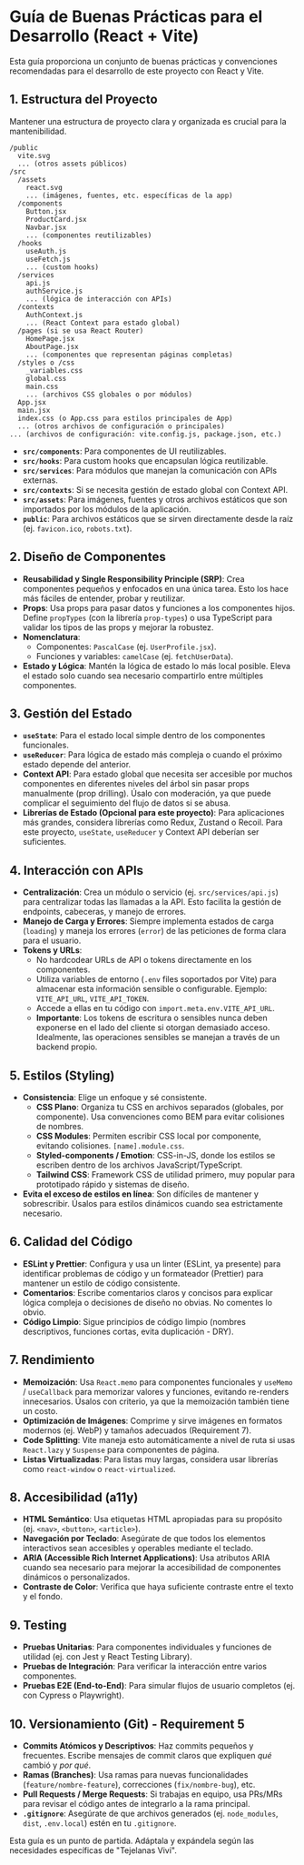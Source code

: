 # Guía de Buenas Prácticas para el Desarrollo (React + Vite)

Esta guía proporciona un conjunto de buenas prácticas y convenciones recomendadas para el desarrollo de este proyecto con React y Vite.

## 1. Estructura del Proyecto

Mantener una estructura de proyecto clara y organizada es crucial para la mantenibilidad.

```
/public
  vite.svg
  ... (otros assets públicos)
/src
  /assets
    react.svg
    ... (imágenes, fuentes, etc. específicas de la app)
  /components
    Button.jsx
    ProductCard.jsx
    Navbar.jsx
    ... (componentes reutilizables)
  /hooks
    useAuth.js
    useFetch.js
    ... (custom hooks)
  /services
    api.js
    authService.js
    ... (lógica de interacción con APIs)
  /contexts
    AuthContext.js
    ... (React Context para estado global)
  /pages (si se usa React Router)
    HomePage.jsx
    AboutPage.jsx
    ... (componentes que representan páginas completas)
  /styles o /css
    _variables.css
    global.css
    main.css
    ... (archivos CSS globales o por módulos)
  App.jsx
  main.jsx
  index.css (o App.css para estilos principales de App)
  ... (otros archivos de configuración o principales)
... (archivos de configuración: vite.config.js, package.json, etc.)
```

*   **`src/components`**: Para componentes de UI reutilizables.
*   **`src/hooks`**: Para custom hooks que encapsulan lógica reutilizable.
*   **`src/services`**: Para módulos que manejan la comunicación con APIs externas.
*   **`src/contexts`**: Si se necesita gestión de estado global con Context API.
*   **`src/assets`**: Para imágenes, fuentes y otros archivos estáticos que son importados por los módulos de la aplicación.
*   **`public`**: Para archivos estáticos que se sirven directamente desde la raíz (ej. `favicon.ico`, `robots.txt`).

## 2. Diseño de Componentes

*   **Reusabilidad y Single Responsibility Principle (SRP)**: Crea componentes pequeños y enfocados en una única tarea. Esto los hace más fáciles de entender, probar y reutilizar.
*   **Props**: Usa props para pasar datos y funciones a los componentes hijos. Define `propTypes` (con la librería `prop-types`) o usa TypeScript para validar los tipos de las props y mejorar la robustez.
*   **Nomenclatura**:
    *   Componentes: `PascalCase` (ej. `UserProfile.jsx`).
    *   Funciones y variables: `camelCase` (ej. `fetchUserData`).
*   **Estado y Lógica**: Mantén la lógica de estado lo más local posible. Eleva el estado solo cuando sea necesario compartirlo entre múltiples componentes.

## 3. Gestión del Estado

*   **`useState`**: Para el estado local simple dentro de los componentes funcionales.
*   **`useReducer`**: Para lógica de estado más compleja o cuando el próximo estado depende del anterior.
*   **Context API**: Para estado global que necesita ser accesible por muchos componentes en diferentes niveles del árbol sin pasar props manualmente (prop drilling). Úsalo con moderación, ya que puede complicar el seguimiento del flujo de datos si se abusa.
*   **Librerías de Estado (Opcional para este proyecto)**: Para aplicaciones más grandes, considera librerías como Redux, Zustand o Recoil. Para este proyecto, `useState`, `useReducer` y Context API deberían ser suficientes.

## 4. Interacción con APIs

*   **Centralización**: Crea un módulo o servicio (ej. `src/services/api.js`) para centralizar todas las llamadas a la API. Esto facilita la gestión de endpoints, cabeceras, y manejo de errores.
*   **Manejo de Carga y Errores**: Siempre implementa estados de carga (`loading`) y maneja los errores (`error`) de las peticiones de forma clara para el usuario.
*   **Tokens y URLs**:
    *   No hardcodear URLs de API o tokens directamente en los componentes.
    *   Utiliza variables de entorno (`.env` files soportados por Vite) para almacenar esta información sensible o configurable. Ejemplo: `VITE_API_URL`, `VITE_API_TOKEN`.
    *   Accede a ellas en tu código con `import.meta.env.VITE_API_URL`.
    *   **Importante**: Los tokens de escritura o sensibles nunca deben exponerse en el lado del cliente si otorgan demasiado acceso. Idealmente, las operaciones sensibles se manejan a través de un backend propio.

## 5. Estilos (Styling)

*   **Consistencia**: Elige un enfoque y sé consistente.
    *   **CSS Plano**: Organiza tu CSS en archivos separados (globales, por componente). Usa convenciones como BEM para evitar colisiones de nombres.
    *   **CSS Modules**: Permiten escribir CSS local por componente, evitando colisiones. `[name].module.css`.
    *   **Styled-components / Emotion**: CSS-in-JS, donde los estilos se escriben dentro de los archivos JavaScript/TypeScript.
    *   **Tailwind CSS**: Framework CSS de utilidad primero, muy popular para prototipado rápido y sistemas de diseño.
*   **Evita el exceso de estilos en línea**: Son difíciles de mantener y sobrescribir. Úsalos para estilos dinámicos cuando sea estrictamente necesario.

## 6. Calidad del Código

*   **ESLint y Prettier**: Configura y usa un linter (ESLint, ya presente) para identificar problemas de código y un formateador (Prettier) para mantener un estilo de código consistente.
*   **Comentarios**: Escribe comentarios claros y concisos para explicar lógica compleja o decisiones de diseño no obvias. No comentes lo obvio.
*   **Código Limpio**: Sigue principios de código limpio (nombres descriptivos, funciones cortas, evita duplicación - DRY).

## 7. Rendimiento

*   **Memoización**: Usa `React.memo` para componentes funcionales y `useMemo` / `useCallback` para memorizar valores y funciones, evitando re-renders innecesarios. Úsalos con criterio, ya que la memoización también tiene un costo.
*   **Optimización de Imágenes**: Comprime y sirve imágenes en formatos modernos (ej. WebP) y tamaños adecuados (Requirement 7).
*   **Code Splitting**: Vite maneja esto automáticamente a nivel de ruta si usas `React.lazy` y `Suspense` para componentes de página.
*   **Listas Virtualizadas**: Para listas muy largas, considera usar librerías como `react-window` o `react-virtualized`.

## 8. Accesibilidad (a11y)

*   **HTML Semántico**: Usa etiquetas HTML apropiadas para su propósito (ej. `<nav>`, `<button>`, `<article>`).
*   **Navegación por Teclado**: Asegúrate de que todos los elementos interactivos sean accesibles y operables mediante el teclado.
*   **ARIA (Accessible Rich Internet Applications)**: Usa atributos ARIA cuando sea necesario para mejorar la accesibilidad de componentes dinámicos o personalizados.
*   **Contraste de Color**: Verifica que haya suficiente contraste entre el texto y el fondo.

## 9. Testing

*   **Pruebas Unitarias**: Para componentes individuales y funciones de utilidad (ej. con Jest y React Testing Library).
*   **Pruebas de Integración**: Para verificar la interacción entre varios componentes.
*   **Pruebas E2E (End-to-End)**: Para simular flujos de usuario completos (ej. con Cypress o Playwright).

## 10. Versionamiento (Git) - Requirement 5

*   **Commits Atómicos y Descriptivos**: Haz commits pequeños y frecuentes. Escribe mensajes de commit claros que expliquen *qué* cambió y *por qué*.
*   **Ramas (Branches)**: Usa ramas para nuevas funcionalidades (`feature/nombre-feature`), correcciones (`fix/nombre-bug`), etc.
*   **Pull Requests / Merge Requests**: Si trabajas en equipo, usa PRs/MRs para revisar el código antes de integrarlo a la rama principal.
*   **`.gitignore`**: Asegúrate de que archivos generados (ej. `node_modules`, `dist`, `.env.local`) estén en tu `.gitignore`.

Esta guía es un punto de partida. Adáptala y expándela según las necesidades específicas de "Tejelanas Vivi".
